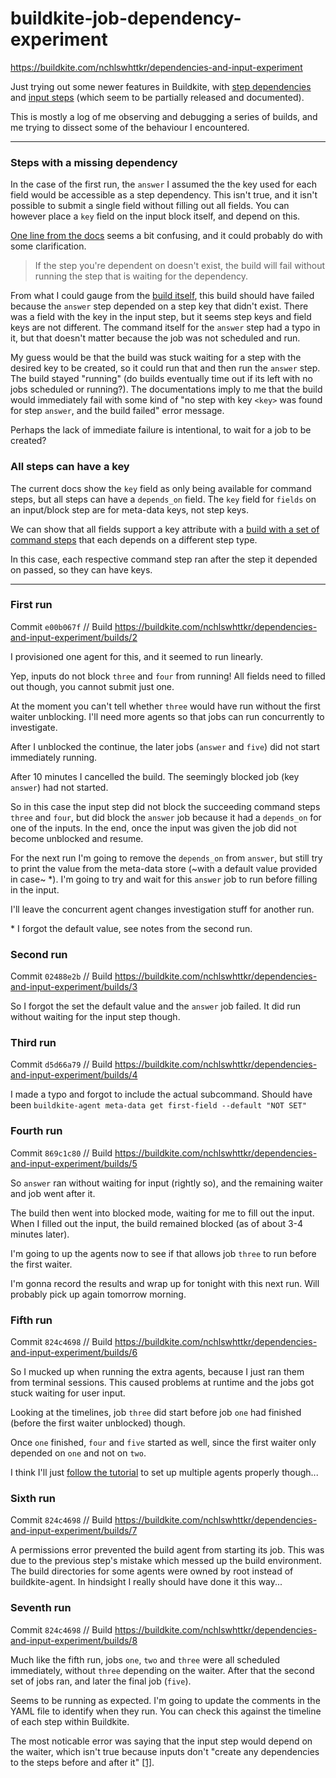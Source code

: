 # buildkite-job-dependency-experiment

https://buildkite.com/nchlswhttkr/dependencies-and-input-experiment

Just trying out some newer features in Buildkite, with [step dependencies](https://buildkite.com/changelog/84-introducing-pipeline-step-dependencies) and [input steps](https://buildkite.com/docs/pipelines/input-step) (which seem to be partially released and documented).

This is mostly a log of me observing and debugging a series of builds, and me trying to dissect some of the behaviour I encountered.

---

### Steps with a missing dependency

In the case of the first run, the `answer` I assumed the the key used for each field would be accessible as a step dependency. This isn't true, and it isn't possible to submit a single field without filling out all fields. You can however place a `key` field on the input block itself, and depend on this.

[One line from the docs](https://buildkite.com/docs/pipelines/dependencies#order-of-operations) seems a bit confusing, and it could probably do with some clarification.

> If the step you're dependent on doesn't exist, the build will fail without running the step that is waiting for the dependency.

From what I could gauge from the [build itself](https://buildkite.com/nchlswhttkr/dependencies-and-input-experiment/builds/2), this build should have failed because the `answer` step depended on a step key that didn't exist. There was a field with the key in the input step, but it seems step keys and field keys are not different. The command itself for the `answer` step had a typo in it, but that doesn't matter because the job was not scheduled and run.

My guess would be that the build was stuck waiting for a step with the desired key to be created, so it could run that and then run the `answer` step. The build stayed "running" (do builds eventually time out if its left with no jobs scheduled or running?). The documentations imply to me that the build would immediately fail with some kind of "no step with key `<key>` was found for step `answer`, and the build failed" error message.

Perhaps the lack of immediate failure is intentional, to wait for a job to be created?

### All steps can have a key

The current docs show the `key` field as only being available for command steps, but all steps can have a `depends_on` field. The `key` field for `fields` on an input/block step are for meta-data keys, not step keys.

We can show that all fields support a key attribute with a [build with a set of command steps](https://buildkite.com/nchlswhttkr/dependencies-and-input-experiment/builds/15) that each depends on a different step type.

In this case, each respective command step ran after the step it depended on passed, so they can have keys.

---

### First run

Commit `e00b067f` // Build https://buildkite.com/nchlswhttkr/dependencies-and-input-experiment/builds/2

I provisioned one agent for this, and it seemed to run linearly.

Yep, inputs do not block `three` and `four` from running! All fields need to filled out though, you cannot submit just one.

At the moment you can't tell whether `three` would have run without the first waiter unblocking. I'll need more agents so that jobs can run concurrently to investigate.

After I unblocked the continue, the later jobs (`answer` and `five`) did not start immediately running.

After 10 minutes I cancelled the build. The seemingly blocked job (key `answer`) had not started.

So in this case the input step did not block the succeeding command steps `three` and `four`, but did block the `answer` job because it had a `depends_on` for one of the inputs. In the end, once the input was given the job did not become unblocked and resume.

For the next run I'm going to remove the `depends_on` from `answer`, but still try to print the value from the meta-data store (~with a default value provided in case~ *). I'm going to try and wait for this `answer` job to run before filling in the input.

I'll leave the concurrent agent changes investigation stuff for another run.

\* I forgot the default value, see notes from the second run.

### Second run

Commit `02488e2b` // Build https://buildkite.com/nchlswhttkr/dependencies-and-input-experiment/builds/3

So I forgot the set the default value and the `answer` job failed. It did run without waiting for the input step though.

### Third run

Commit `d5d66a79` // Build https://buildkite.com/nchlswhttkr/dependencies-and-input-experiment/builds/4

I made a typo and forgot to include the actual subcommand. Should have been `buildkite-agent meta-data get first-field --default "NOT SET"`

### Fourth run

Commit `869c1c80` // Build https://buildkite.com/nchlswhttkr/dependencies-and-input-experiment/builds/5

So `answer` ran without waiting for input (rightly so), and the remaining waiter and job went after it.

The build then went into blocked mode, waiting for me to fill out the input. When I filled out the input, the build remained blocked (as of about 3-4 minutes later).

I'm going to up the agents now to see if that allows job `three` to run before the first waiter.

I'm gonna record the results and wrap up for tonight with this next run. Will probably pick up again tomorrow morning.

### Fifth run

Commit `824c4698` // Build https://buildkite.com/nchlswhttkr/dependencies-and-input-experiment/builds/6

So I mucked up when running the extra agents, because I just ran them from terminal sessions. This caused problems at runtime and the jobs got stuck waiting for user input.

Looking at the timelines, job `three` did start before job `one` had finished (before the first waiter unblocked) though.

Once `one` finished, `four` and `five` started as well, since the first waiter only depended on `one` and not on `two`.

I think I'll just [follow the tutorial](https://buildkite.com/docs/tutorials/parallel-builds#running-multiple-agents) to set up multiple agents properly though...

### Sixth run

Commit `824c4698` // Build https://buildkite.com/nchlswhttkr/dependencies-and-input-experiment/builds/7

A permissions error prevented the build agent from starting its job. This was due to the previous step's mistake which messed up the build environment. The build directories for some agents were owned by root instead of buildkite-agent. In hindsight I really should have done it this way...

### Seventh run

Commit `824c4698` // Build https://buildkite.com/nchlswhttkr/dependencies-and-input-experiment/builds/8

Much like the fifth run, jobs `one`, `two` and `three` were all scheduled immediately, without `three` depending on the waiter. After that the second set of jobs ran, and later the final job (`five`).

Seems to be running as expected. I'm going to update the comments in the YAML file to identify when they run. You can check this against the timeline of each step within Buildkite.

The most noticable error was saying that the input step would depend on the waiter, which isn't true because inputs don't "create any dependencies to the steps before and after it" [[1]](https://buildkite.com/docs/pipelines/input-step).
